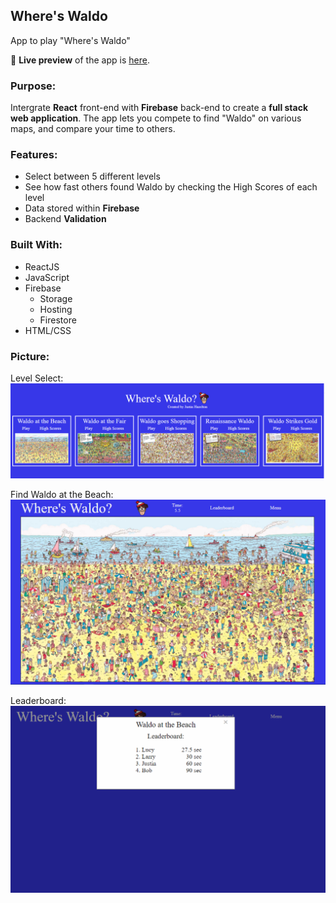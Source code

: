 ## Where's Waldo
App to play "Where's Waldo"

🔗 **Live preview** of the app is [here](https://j-haze.github.io/Wheres-Waldo/).

### Purpose: ###
Intergrate **React** front-end with **Firebase** back-end to create a **full stack web application**. The app lets you compete to find "Waldo" on various maps, and compare your time to others.

### Features: ###

* Select between 5 different levels
* See how fast others found Waldo by checking the High Scores of each level
* Data stored within **Firebase**
* Backend **Validation**


### Built With: ###

* ReactJS
* JavaScript
* Firebase
  * Storage
  * Hosting
  * Firestore
* HTML/CSS

### Picture: ###

Level Select:
![Image of App1](./ReadMe-Images/ReadMe1.png)

Find Waldo at the Beach:
![Image of App2](./ReadMe-Images/ReadMe2.png)

Leaderboard:
![Image of App3](./ReadMe-Images/ReadMe3.png)
